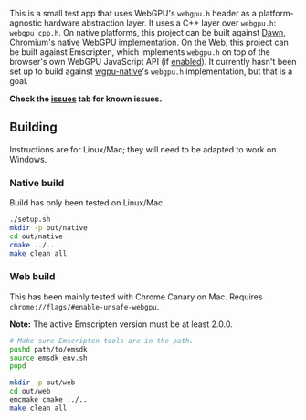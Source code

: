 This is a small test app that uses WebGPU's `webgpu.h` header as a platform-agnostic
hardware abstraction layer. It uses a C++ layer over `webgpu.h`: `webgpu_cpp.h`.
On native platforms, this project can be built against
[Dawn](https://dawn.googlesource.com/dawn/), Chromium's native WebGPU implementation.
On the Web, this project can be built against Emscripten, which implements `webgpu.h`
on top of the browser's own WebGPU JavaScript API (if
[enabled](https://github.com/gpuweb/gpuweb/wiki/Implementation-Status)).
It currently hasn't been set up to build against
[wgpu-native](https://github.com/gfx-rs/wgpu-native)'s `webgpu.h` implementation,
but that is a goal.

**Check the [issues](https://github.com/kainino0x/webgpu-cross-platform-demo/issues) tab for known issues.**

## Building

Instructions are for Linux/Mac; they will need to be adapted to work on Windows.

### Native build

Build has only been tested on Linux/Mac.

```sh
./setup.sh
mkdir -p out/native
cd out/native
cmake ../..
make clean all
```

### Web build

This has been mainly tested with Chrome Canary on Mac.
Requires `chrome://flags/#enable-unsafe-webgpu`.

**Note:** The active Emscripten version must be at least 2.0.0.

```sh
# Make sure Emscripten tools are in the path.
pushd path/to/emsdk
source emsdk_env.sh
popd

mkdir -p out/web
cd out/web
emcmake cmake ../..
make clean all
```
